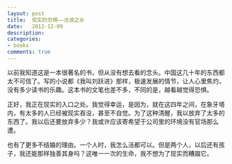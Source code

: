 ```yaml
---
layout: post
title:  现实的恐惧——沧浪之水
date:   2012-12-09
description:
categories:
- books
comments: true
---
```

以前我知道这是一本很著名的书，但从没有想去看的念头。中国这几十年的东西都太不可信了。写的小说都《我叫刘跃进》那样，极速发展的情节，让人心里焦灼，没有多少读书的乐趣。这本书的文笔也差不多，不同的是，越看越觉得恐惧。

正好，我正在现实的入口之处。我觉得幸运，是因为，就在这四年之间，在象牙塔内，有太多的人已经被现实吞没，甚至不自觉。为了这种清醒，我以放弃了太多的东西了。我以后还要放弃多少？我或许应该寄希望于公司里的环境没有官场那么遭。

也有了更多不结婚的理由。一个人时，我怎么活都可以。但是两个人，以后还有孩子，我还能那样独善其身吗？这唯一一次的生命，我不想为了现实而糟蹋它。
